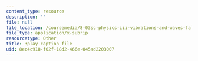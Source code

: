 ```yaml
---
content_type: resource
description: ''
file: null
file_location: /coursemedia/8-03sc-physics-iii-vibrations-and-waves-fall-2016/8ec4c918f02f18d2466e045ad2203007_In0E5_JrPpo.srt
file_type: application/x-subrip
resourcetype: Other
title: 3play caption file
uid: 8ec4c918-f02f-18d2-466e-045ad2203007
---
```

